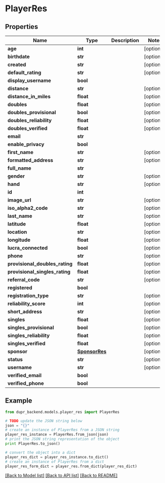 # PlayerRes


## Properties
Name | Type | Description | Notes
------------ | ------------- | ------------- | -------------
**age** | **int** |  | [optional] 
**birthdate** | **str** |  | [optional] 
**created** | **str** |  | [optional] 
**default_rating** | **str** |  | [optional] 
**display_username** | **bool** |  | 
**distance** | **str** |  | [optional] 
**distance_in_miles** | **float** |  | [optional] 
**doubles** | **float** |  | [optional] 
**doubles_provisional** | **bool** |  | [optional] 
**doubles_reliability** | **float** |  | [optional] 
**doubles_verified** | **float** |  | [optional] 
**email** | **str** |  | 
**enable_privacy** | **bool** |  | 
**first_name** | **str** |  | [optional] 
**formatted_address** | **str** |  | [optional] 
**full_name** | **str** |  | 
**gender** | **str** |  | [optional] 
**hand** | **str** |  | [optional] 
**id** | **int** |  | 
**image_url** | **str** |  | [optional] 
**iso_alpha2_code** | **str** |  | [optional] 
**last_name** | **str** |  | [optional] 
**latitude** | **float** |  | [optional] 
**location** | **str** |  | [optional] 
**longitude** | **float** |  | [optional] 
**lucra_connected** | **bool** |  | [optional] 
**phone** | **str** |  | [optional] 
**provisional_doubles_rating** | **float** |  | [optional] 
**provisional_singles_rating** | **float** |  | [optional] 
**referral_code** | **str** |  | [optional] 
**registered** | **bool** |  | 
**registration_type** | **str** |  | [optional] 
**reliability_score** | **int** |  | [optional] 
**short_address** | **str** |  | [optional] 
**singles** | **float** |  | [optional] 
**singles_provisional** | **bool** |  | [optional] 
**singles_reliability** | **float** |  | [optional] 
**singles_verified** | **float** |  | [optional] 
**sponsor** | [**SponsorRes**](SponsorRes.md) |  | [optional] 
**status** | **str** |  | [optional] 
**username** | **str** |  | [optional] 
**verified_email** | **bool** |  | 
**verified_phone** | **bool** |  | 

## Example

```python
from dupr_backend.models.player_res import PlayerRes

# TODO update the JSON string below
json = "{}"
# create an instance of PlayerRes from a JSON string
player_res_instance = PlayerRes.from_json(json)
# print the JSON string representation of the object
print PlayerRes.to_json()

# convert the object into a dict
player_res_dict = player_res_instance.to_dict()
# create an instance of PlayerRes from a dict
player_res_form_dict = player_res.from_dict(player_res_dict)
```
[[Back to Model list]](../README.md#documentation-for-models) [[Back to API list]](../README.md#documentation-for-api-endpoints) [[Back to README]](../README.md)


